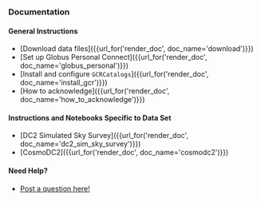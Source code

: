 ### Documentation

#### General Instructions

* [Download data files]({{url_for('render_doc', doc_name='download')}})
* [Set up Globus Personal Connect]({{url_for('render_doc', doc_name='globus_personal')}})
* [Install and configure `GCRCatalogs`]({{url_for('render_doc', doc_name='install_gcr')}})
* [How to acknowledge]({{url_for('render_doc', doc_name='how_to_acknowledge')}})

#### Instructions and Notebooks Specific to Data Set

* [DC2 Simulated Sky Survey]({{url_for('render_doc', doc_name='dc2_sim_sky_survey')}})
* [CosmoDC2]({{url_for('render_doc', doc_name='cosmodc2')}})

#### Need Help?

* [Post a question here!](https://github.com/LSSTDESC/desc-data-portal/discussions)
